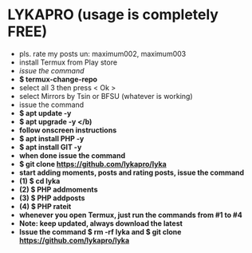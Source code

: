 # LYKAPRO (usage is completely FREE)
- pls. rate my posts un: maximum002, maximum003
- install Termux from Play store
- <i>issue the command</i>
- <b>$ termux-change-repo</b>
- select all 3 then press < Ok >
- select Mirrors by Tsin or BFSU (whatever is working)
- issue the command
- <b>$ apt update -y </b>
- <b>$ apt upgrade -y </b)
- follow onscreen instructions
- <b>$ apt install PHP -y </b>
- <b>$ apt install GIT -y </b>
- when done issue the command
- <b>$ git clone https://github.com/lykapro/lyka</b>
- start adding moments, posts and rating posts, issue the command 
- (1) <b>$ cd lyka</b>
- (2) <b>$ PHP addmoments</b>
- (3) <b>$ PHP addposts</b>
- (4) <b>$ PHP rateit</b>
- whenever you open Termux, just run the commands from #1 to #4
- Note: keep updated, always download the latest
- Issue the command <b>$ rm -rf lyka</b> and <b>$ git clone https://github.com/lykapro/lyka</b>
